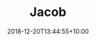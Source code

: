 ---
title: "Jacob"
date: 2018-12-20T13:44:55+10:00
image: "images/team/chet.png"
jobtitle: "General Member"
weight: 100000
---